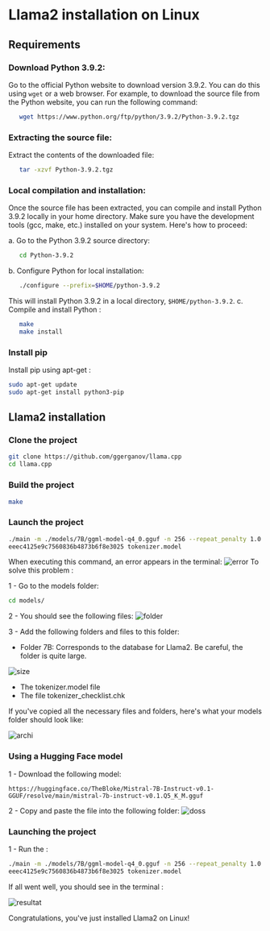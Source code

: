 # Llama2 installation on Linux
## Requirements


### **Download Python 3.9.2:**

Go to the official Python website to download version 3.9.2. You can do this using `wget` or a web browser. For example, to download the source file from the Python website, you can run the following command:
```bash 
   wget https://www.python.org/ftp/python/3.9.2/Python-3.9.2.tgz
```

### **Extracting the source file:**

Extract the contents of the downloaded file:
```bash
   tar -xzvf Python-3.9.2.tgz
```

### **Local compilation and installation:**

Once the source file has been extracted, you can compile and install Python 3.9.2 locally in your home directory. Make sure you have the development tools (gcc, make, etc.) installed on your system. Here's how to proceed: 

a. Go to the Python 3.9.2 source directory:
```bash
   cd Python-3.9.2
```

b. Configure Python for local installation:
```bash
   ./configure --prefix=$HOME/python-3.9.2
```

This will install Python 3.9.2 in a local directory, `$HOME/python-3.9.2`. c. Compile and install Python :
```bash
   make
   make install
```

### **Install pip**
Install pip using apt-get :
```bash
sudo apt-get update
sudo apt-get install python3-pip
```


## Llama2 installation


### Clone the project 
```bash
git clone https://github.com/ggerganov/llama.cpp
cd llama.cpp
```


### Build the project 
```bash
make
```


### Launch the project 
```bash
./main -m ./models/7B/ggml-model-q4_0.gguf -n 256 --repeat_penalty 1.0 --color -i -r "User:" -f prompts/chat-with-bob.txt
eeec4125e9c7560836b4873b6f8e3025 tokenizer.model
```

When executing this command, an error appears in the terminal: 
![error](https://i.ibb.co/f1st0C0/erreur.png)
To solve this problem : 

1 - Go to the models folder: 
```bash
cd models/
```

2 - You should see the following files: 
![folder](https://i.ibb.co/J5xVQxr/dossier.png)


3 - Add the following folders and files to this folder: 


- Folder 7B: Corresponds to the database for Llama2. Be careful, the folder is quite large.


![size](https://i.ibb.co/FHPkknM/taille.png)


- The tokenizer.model file
- The file tokenizer_checklist.chk


If you've copied all the necessary files and folders, here's what your models folder should look like: 


![archi](https://i.ibb.co/VBbd1Fj/archi.png)
### Using a Hugging Face model 

1 - Download the following model: 
```
https://huggingface.co/TheBloke/Mistral-7B-Instruct-v0.1-GGUF/resolve/main/mistral-7b-instruct-v0.1.Q5_K_M.gguf 
```

2 - Copy and paste the file into the following folder: 
![doss](https://i.ibb.co/bFMTtzM/doss.png)

### Launching the project 
1 - Run the : 
```bash
./main -m ./models/7B/ggml-model-q4_0.gguf -n 256 --repeat_penalty 1.0 --color -i -r "User:" -f prompts/chat-with-bob.txt
eeec4125e9c7560836b4873b6f8e3025 tokenizer.model
```

If all went well, you should see in the terminal : 

![resultat](https://i.ibb.co/jV2H55H/result.png)

Congratulations, you've just installed Llama2 on Linux! 
